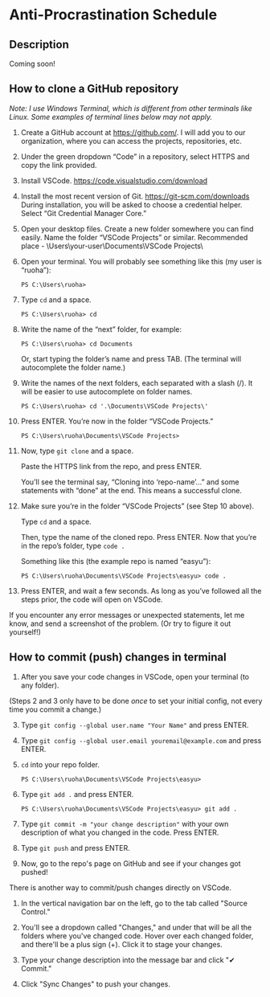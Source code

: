 # Anti-Procrastination Schedule

## Description
Coming soon!

## How to clone a GitHub repository

*Note: I use Windows Terminal, which is different from other terminals like Linux. Some examples of terminal lines below may not apply.*

1. Create a GitHub account at https://github.com/. I will add you to our organization, where you can access the projects, repositories, etc.
2. Under the green dropdown “Code” in a repository, select HTTPS and copy the link provided.
3. Install VSCode. https://code.visualstudio.com/download
4. Install the most recent version of Git. https://git-scm.com/downloads During installation, you will be asked to choose a credential helper. Select “Git Credential Manager Core.”
5. Open your desktop files. Create a new folder somewhere you can find easily. Name the folder “VSCode Projects” or similar. Recommended place - \Users\your-user\Documents\VSCode Projects\
6. Open your terminal. You will probably see something like this (my user is “ruoha”):

    ```
    PS C:\Users\ruoha>
    ```

7. Type `cd` and a space.

    ```
    PS C:\Users\ruoha> cd 
    ```

8. Write the name of the “next” folder, for example:

    ```
    PS C:\Users\ruoha> cd Documents
    ```

    Or, start typing the folder’s name and press TAB. (The terminal will autocomplete the folder name.)

9. Write the names of the next folders, each separated with a slash (/). It will be easier to use autocomplete on folder names.

    ```
    PS C:\Users\ruoha> cd '.\Documents\VSCode Projects\'
    ```

10. Press ENTER. You’re now in the folder “VSCode Projects.”

    ```
    PS C:\Users\ruoha\Documents\VSCode Projects>
    ```

12. Now, type `git clone` and a space.

    Paste the HTTPS link from the repo, and press ENTER.

    You’ll see the terminal say, “Cloning into ‘repo-name’...” and some statements with “done” at the end. This means a successful clone.

13. Make sure you’re in the folder “VSCode Projects” (see Step 10 above).

    Type `cd` and a space.

    Then, type the name of the cloned repo. Press ENTER.
    Now that you’re in the repo’s folder, type `code .`

    Something like this (the example repo is named “easyu”):

    ```
    PS C:\Users\ruoha\Documents\VSCode Projects\easyu> code .
    ```

14. Press ENTER, and wait a few seconds. As long as you’ve followed all the steps prior, the code will open on VSCode.

If you encounter any error messages or unexpected statements, let me know, and send a screenshot of the problem. (Or try to figure it out yourself!)

## How to commit (push) changes in terminal

1. After you save your code changes in VSCode, open your terminal (to any folder).

(Steps 2 and 3 only have to be done *once* to set your initial config, not every time you commit a change.)

3. Type `git config --global user.name "Your Name"` and press ENTER.

4. Type `git config --global user.email youremail@example.com` and press ENTER.

5. `cd` into your repo folder.

    ```
    PS C:\Users\ruoha\Documents\VSCode Projects\easyu>
    ```

6. Type `git add .` and press ENTER.

    ```
    PS C:\Users\ruoha\Documents\VSCode Projects\easyu> git add .
    ```

7. Type `git commit -m "your change description"` with your own description of what you changed in the code. Press ENTER.

8. Type `git push` and press ENTER.

9. Now, go to the repo's page on GitHub and see if your changes got pushed!

There is another way to commit/push changes directly on VSCode.

1. In the vertical navigation bar on the left, go to the tab called "Source Control."

2. You'll see a dropdown called "Changes," and under that will be all the folders where you've changed code. Hover over each changed folder, and there'll be a plus sign (+). Click it to stage your changes.

3. Type your change description into the message bar and click "✔ Commit."

4. Click "Sync Changes" to push your changes.
